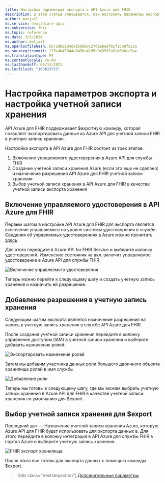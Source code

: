 ```yaml
---
title: Настройка параметров экспорта в API Azure для FHIR
description: В этой статье описывается, как настроить параметры экспорта в API Azure для FHIR.
author: matjazl
ms.service: healthcare-apis
ms.subservice: fhir
ms.topic: reference
ms.date: 3/5/2020
ms.author: matjazl
ms.openlocfilehash: bb728b81d4dad5d880c27d1ebe8f85f1508f8231
ms.sourcegitcommit: 225e4b45844e845bc41d5c043587a61e6b6ce5ae
ms.translationtype: MT
ms.contentlocale: ru-RU
ms.lasthandoff: 03/11/2021
ms.locfileid: "103019755"
---
```

# <a name="configure-export-setting-and-set-up-the-storage-account"></a>Настройка параметров экспорта и настройка учетной записи хранения

API Azure для FHIR поддерживает $exportную команду, которая позволяет экспортировать данные из Azure API для учетной записи FHIR в учетную запись хранения.

Настройка экспорта в API Azure для FHIR состоит из трех этапов.

1. Включение управляемого удостоверения в Azure API для службы FHIR
2. Создание учетной записи хранения Azure (если это еще не сделано) и назначение разрешения API Azure для FHIR учетной записи хранения
3. Выбор учетной записи хранения в API Azure для FHIR в качестве учетной записи экспорта хранения

## <a name="enabling-managed-identity-on-azure-api-for-fhir"></a>Включение управляемого удостоверения в API Azure для FHIR

Первым шагом в настройке API Azure для FHIR для экспорта является включение управляемого на уровне системы удостоверения в службе. Сведения об управляемых удостоверениях в Azure можно прочитать [здесь](../../active-directory/managed-identities-azure-resources/overview.md).

Для этого перейдите в Azure API for FHIR Service и выберите колонку удостоверений. Изменение состояния на вкл. включит управляемое удостоверение в Azure API для службы FHIR.

![Включение управляемого удостоверения](media/export-data/fhir-mi-enabled.png)

Теперь можно перейти к следующему шагу и создать учетную запись хранения и назначить ей разрешение.

## <a name="adding-permission-to-storage-account"></a>Добавление разрешения в учетную запись хранения

Следующим шагом экспорта является назначение разрешения на запись в учетную запись хранения в службе API Azure для FHIR.

После создания учетной записи хранения перейдите в колонку управление доступом (IAM) в учетной записи хранения и выберите добавить назначения ролей.

![Экспортировать назначение ролей](media/export-data/fhir-export-role-assignment.png)

Затем мы добавим участника данных роли большого двоичного объекта хранилища ролей в имя службы.

![Добавление роли](media/export-data/fhir-export-role-add.png)

Теперь мы готовы к следующему шагу, где мы можем выбрать учетную запись хранения в Azure API для FHIR в качестве учетной записи хранения по умолчанию для $export.

## <a name="selecting-the-storage-account-for-export"></a>Выбор учетной записи хранения для $export

Последний шаг — Назначение учетной записи хранения Azure, которую Azure API для FHIR будет использовать для экспорта данных в. Для этого перейдите в колонку интеграция в API Azure для службы FHIR в портал Azure и выберите учетную запись хранения.

![FHIR экспорт хранилища](media/export-data/fhir-export-storage.png)

После этого все готово для экспорта данных с помощью команды $export.

>[!div class="nextstepaction"]
>[Дополнительные параметры](azure-api-for-fhir-additional-settings.md)
